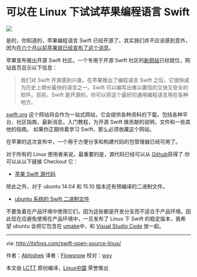 可以在 Linux 下试试苹果编程语言 Swift
================================================================================
![](http://itsfoss.com/wp-content/uploads/2015/12/Apple-Swift-Open-Source.jpg)

是的，你知道的，苹果编程语言 Swift 已经开源了。其实我们并不应该感到意外，因为[在六个月以前苹果就已经宣布了这个消息][1]。

苹果宣布推出开源 Swift 社区。一个专用于开源 Swift 社区的[新网站][2]已经就位，网站首页显示以下信息：

> 我们对 Swift 开源感到兴奋。在苹果推出了编程语言 Swift 之后，它很快成为历史上增长最快的语言之一。Swift 可以编写出难以置信的又快又安全的软件。目前，Swift 是开源的，你可以将这个最好的通用编程语言用在各种地方。

[swift.org][2] 这个网站将会作为一站式网站，它会提供各种资料的下载，包括各种平台，社区指南，最新消息，入门教程，为开源 Swift 做贡献的说明，文件和一些其他的指南。 如果你正期待着学习 Swift，那么必须收藏这个网站。

在苹果的这次宣布中，一个用于方便分享和构建代码的包管理器已经可用了。

对于所有的 Linux 使用者来说，最重要的是，源代码已经可以从 [Github][3]获得了.你可以从以下链接 Checkout 它：

- [苹果 Swift 源代码][3]

除此之外，对于 ubuntu 14.04 和 15.10 版本还有预编译的二进制文件。

- [ubuntu 系统的 Swift 二进制文件][4]

不要急着在产品环境中使用它们，因为这些都是开发分支而不适合于产品环境。因此现在应避免使用在产品环境中，一旦发布了 Linux 下 Swift 的稳定版本，我希望 ubuntu 会把它包含在 [umake][5]中，和 [Visual Studio Code][6] 放一起。

--------------------------------------------------------------------------------

via: http://itsfoss.com/swift-open-source-linux/

作者：[Abhishek][a]
译者：[Flowsnow](https://github.com/Flowsnow)
校对：[wxy](https://github.com/wxy)

本文由 [LCTT](https://github.com/LCTT/TranslateProject) 原创编译，[Linux中国](https://linux.cn/) 荣誉推出

[a]:http://itsfoss.com/author/abhishek/
[1]:http://itsfoss.com/apple-open-sources-swift-programming-language-linux/
[2]:https://swift.org/
[3]:https://github.com/apple
[4]:https://swift.org/download/#latest-development-snapshots
[5]:https://wiki.ubuntu.com/ubuntu-make
[6]:http://itsfoss.com/install-visual-studio-code-ubuntu/

